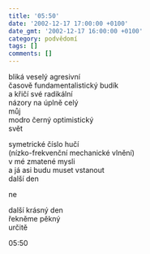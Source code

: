 ```yaml
---
title: '05:50'
date: '2002-12-17 17:00:00 +0100'
date_gmt: '2002-12-17 16:00:00 +0100'
category: podvědomí
tags: []
comments: []
---
```


<p>bliká veselý agresivní<br>časově fundamentalistický budík<br>a křičí své radikální<br>názory na úplně celý<br>můj<br>modro černý optimistický<br>svět</p>
<p>symetrické číslo hučí <br>(nízko-frekvenční mechanické vlnění)<br>v mé zmatené mysli<br>a já asi budu muset vstanout<br>další den</p>
<p>ne</p>
<p>další krásný den<br>řekněme pěkný<br>určitě</p>
<p>05:50</p>

